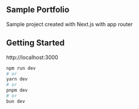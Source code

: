 ## Sample Portfolio

Sample project created with Next.js with app router

## Getting Started

http://localhost:3000

```bash
npm run dev
# or
yarn dev
# or
pnpm dev
# or
bun dev
```
